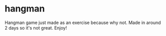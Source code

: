 # hangman

Hangman game just made as an exercise because why not.  Made in around 2 days so it's not great.  Enjoy!
